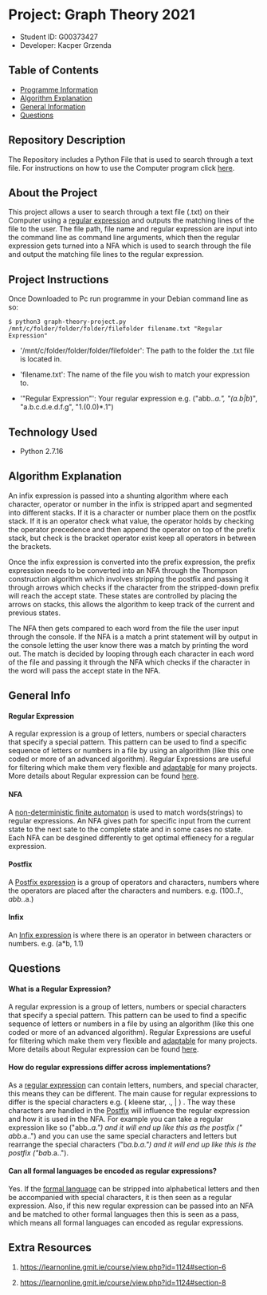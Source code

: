 # Project: Graph Theory 2021
* Student ID: G00373427
* Developer: Kacper Grzenda

## Table of Contents
* [Programme Information](#repository-description)
* [Algorithm Explanation](#algorithm-explanation)
* [General Information](#general-info)
* [Questions](#questions)

## Repository Description
The Repository includes a Python File that is used to search through a text file. For instructions on how to use the Computer program click [here](#project-instructions).

## About the Project
This project allows a user to search through a text file (.txt) on their Computer using a [regular expression](#regular-expression) and outputs the matching lines of the file to the user. The file path, file name and regular expression are input into the command line as command line arguments, which then the regular expression gets turned into a NFA which is used to search through the file and output the matching file lines to the regular expression.

## Project Instructions
Once Downloaded to Pc run programme in your Debian command line as so:

```
$ python3 graph-theory-project.py /mnt/c/folder/folder/folder/filefolder filename.txt "Regular Expression"
```

* '/mnt/c/folder/folder/folder/filefolder': The path to the folder the .txt file is located in.

* 'filename.txt': The name of the file you wish to match your expression to.

* '"Regular Expression"': Your regular expression e.g. ("abb.*.a.", "(a.b|b*)", "a.b.c.d.e.d.f.g", "1.(0.0)*.1")

## Technology Used

* Python 2.7.16

## Algorithm Explanation 
An infix expression is passed into a shunting algorithm where each character, operator or number in the infix is stripped apart and segmented into different stacks. If it is a character or number place them on the postfix stack. If it is an operator check what value, the operator holds by checking the operator precedence and then append the operator on top of the prefix stack, but check is the bracket operator exist keep all operators in between the brackets.

Once the infix expression is converted into the prefix expression, the prefix expression needs to be converted into an NFA through the Thompson construction algorithm which involves stripping the postfix and passing it through arrows which checks if the character from the stripped-down prefix will reach the accept state. These states are controlled by placing the arrows on stacks, this allows the algorithm to keep track of the current and previous states.

The NFA then gets compared to each word from the file the user input through the console. If the NFA is a match a print statement will by output in the console letting the user know there was a match by printing the word out. The match is decided by looping through each character in each word of the file and passing it through the NFA which checks if the character in the word will pass the accept state in the NFA.

## General Info
#### Regular Expression
A regular expression is a group of letters, numbers or special characters that specify a special pattern. This pattern can be used to find a specific sequence of letters or numbers in a file by using an algorithm (like this one coded or more of an advanced algorithm). Regular Expressions are useful for filtering which make them very flexible and [adaptable](https://www.softwaretestinggenius.com/rehearsal-of-qtp-in-1-hr-interview-questions-31-40/) for many projects. More details about Regular expression can be found [here](https://en.wikipedia.org/wiki/Regular_expression).

#### NFA
A [non-deterministic finite automaton](https://en.wikipedia.org/wiki/Nondeterministic_finite_automaton) is used to match words(strings) to regular expressions. An NFA gives path for specific input from the current state to the next sate to the complete state and in some cases no state. Each NFA can be desgined differently to get optimal effienecy for a regular expression.

#### Postfix
A [Postfix expression](http://www.cs.nthu.edu.tw/~wkhon/ds/ds10/tutorial/tutorial2.pdf) is a group of operators and characters, numbers where the operators are placed after the characters and numbers. e.g. (100.*.1., abb.*.a.)  

#### Infix
An [Infix expression](https://www.thoughtco.com/infix-words-and-grammar-1691167#:~:text=An%20infix%20is%20a%20word,an%20infix%20is%20called%20infixation.) is where there is an operator in between characters or numbers. e.g. (a*b, 1.1)

## Questions
#### What is a Regular Expression?
A regular expression is a group of letters, numbers or special characters that specify a special pattern. This pattern can be used to find a specific sequence of letters or numbers in a file by using an algorithm (like this one coded or more of an advanced algorithm). Regular Expressions are useful for filtering which make them very flexible and [adaptable](https://www.softwaretestinggenius.com/rehearsal-of-qtp-in-1-hr-interview-questions-31-40/) for many projects. More details about Regular expression can be found [here](https://en.wikipedia.org/wiki/Regular_expression).

#### How do regular expressions differ across implementations?
As a [regular expression](#regular-expression) can contain letters, numbers, and special character, this means they can be different. The main cause for regular expressions to differ is the special characters e.g. ( kleene star, ., | ) . The way these characters are handled in the [Postfix](#postfix) will influence the regular expression and how it is used in the NFA. For example you can take a regular expression like so ("abb.*.a.") and it will end up like this as the postfix (" abb*.a..") and you can use the same special characters and letters but rearrange the special characters ("b*a.b.a.") and it will end up like this is the postfix ("ba*b.a..").

#### Can all formal languages be encoded as regular expressions?
Yes. If the [formal language](https://www.uts.edu.au/current-students/support/helps/self-help-resources/grammar/formal-and-informal-language) can be stripped into alphabetical letters and then be accompanied with special characters, it is then seen as a regular expression. Also, if this new regular expression can be passed into an NFA and be matched to other formal languages then this is seen as a pass, which means all formal languages can encoded as regular expressions.

## Extra Resources

1. https://learnonline.gmit.ie/course/view.php?id=1124#section-6

2. https://learnonline.gmit.ie/course/view.php?id=1124#section-8



